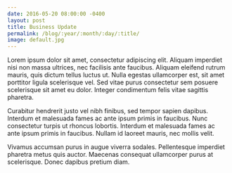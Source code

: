 ```yaml
---
date: 2016-05-20 08:00:00 -0400
layout: post
title: Business Update
permalink: /blog/:year/:month/:day/:title/
image: default.jpg
---
```


Lorem ipsum dolor sit amet, consectetur adipiscing elit. Aliquam imperdiet nisi non massa ultrices, nec facilisis ante faucibus. Aliquam eleifend rutrum mauris, quis dictum tellus luctus ut. Nulla egestas ullamcorper est, sit amet porttitor ligula scelerisque vel. Sed vitae purus consectetur sem posuere scelerisque sit amet eu dolor. Integer condimentum felis vitae sagittis pharetra.

Curabitur hendrerit justo vel nibh finibus, sed tempor sapien dapibus. Interdum et malesuada fames ac ante ipsum primis in faucibus. Nunc consectetur turpis ut rhoncus lobortis. Interdum et malesuada fames ac ante ipsum primis in faucibus. Nullam id laoreet mauris, nec mollis velit.

Vivamus accumsan purus in augue viverra sodales. Pellentesque imperdiet pharetra metus quis auctor. Maecenas consequat ullamcorper purus at scelerisque. Donec dapibus pretium diam.